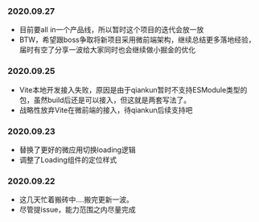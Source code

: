 ### 2020.09.27
* 目前要all in一个产品线，所以暂时这个项目的迭代会放一放
* BTW，希望跟boss争取将新项目采用微前端架构，继续总结更多落地经验，届时有空了分享一波给大家同时也会继续做小掘金的优化


### 2020.09.25
* Vite本地开发接入失败，原因是由于qiankun暂时不支持ESModule类型的包，虽然build后还是可以接入，但这就是两套写法了。
* 战略性放弃Vite在微前端的接入，待qiankun后续支持吧


### 2020.09.23
* 替换了更好的微应用切换loading逻辑
* 调整了Loading组件的定位样式


### 2020.09.22
* 这几天忙着搬砖中....搬完更新一波。
* 尽管提issue，能力范围之内尽量完成
